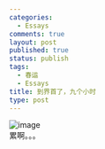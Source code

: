 ```yaml
--- 
categories: 
  - Essays
comments: true
layout: post
published: true
status: publish
tags: 
  - 春运
  - Essays
title: 到界首了，九个小时
type: post
---
```

<img style="display:block;margin-right:auto;margin-left:auto;" alt="image" src="/images/uploads/2011/01/wpid-1296374435557.jpg">累啊。。。
